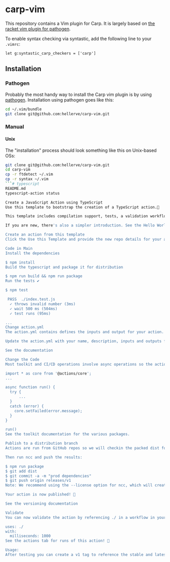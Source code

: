 # carp-vim

This repository contains a Vim plugin for Carp. It is largely
based on [the racket vim plugin for pathogen](https://github.com/wlangstroth/vim-racket).

To enable syntax checking via syntastic, add the following line to your `.vimrc`:

```vim
let g:syntastic_carp_checkers = ['carp']
```

## Installation

### Pathogen

Probably the most handy way to install the Carp vim plugin is by using
[pathogen](https://github.com/tpope/vim-pathogen). Installation using
pathogen goes like this:

```bash
cd ~/.vim/bundle
git clone git@github.com:hellerve/carp-vim.git
```

### Manual

#### Unix

The "installation" process should look something like this on Unix-based
OSs:

```bash
git clone git@github.com:hellerve/carp-vim.git
cd carp-vim
cp -r ftdetect ~/.vim
cp -r syntax ~/.vim
```# typescript
README.md
typescript-action status

Create a JavaScript Action using TypeScript
Use this template to bootstrap the creation of a TypeScript action.🚀

This template includes compilation support, tests, a validation workflow, publishing, and versioning guidance.

If you are new, there's also a simpler introduction. See the Hello World JavaScript Action

Create an action from this template
Click the Use this Template and provide the new repo details for your action

Code in Main
Install the dependencies

$ npm install
Build the typescript and package it for distribution

$ npm run build && npm run package
Run the tests ✔️

$ npm test

 PASS  ./index.test.js
  ✓ throws invalid number (3ms)
  ✓ wait 500 ms (504ms)
  ✓ test runs (95ms)

...
Change action.yml
The action.yml contains defines the inputs and output for your action.

Update the action.yml with your name, description, inputs and outputs for your action.

See the documentation

Change the Code
Most toolkit and CI/CD operations involve async operations so the action is run in an async function.

import * as core from '@actions/core';
...

async function run() {
  try { 
      ...
  } 
  catch (error) {
    core.setFailed(error.message);
  }
}

run()
See the toolkit documentation for the various packages.

Publish to a distribution branch
Actions are run from GitHub repos so we will checkin the packed dist folder.

Then run ncc and push the results:

$ npm run package
$ git add dist
$ git commit -a -m "prod dependencies"
$ git push origin releases/v1
Note: We recommend using the --license option for ncc, which will create a license file for all of the production node modules used in your project.

Your action is now published! 🚀

See the versioning documentation

Validate
You can now validate the action by referencing ./ in a workflow in your repo (see test.yml)

uses: ./
with:
  milliseconds: 1000
See the actions tab for runs of this action! 🚀

Usage:
After testing you can create a v1 tag to reference the stable and latest V1 action

